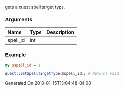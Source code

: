 gets a quest spell target type.
### Arguments
**Name**|**Type**|**Description**
:---|:---|:---
spell_id|int|

### Example

```perl
my $spell_id = 1;

quest::GetSpellTargetType($spell_id); # Returns void
```


Generated On 2018-01-15T13:04:48-08:00